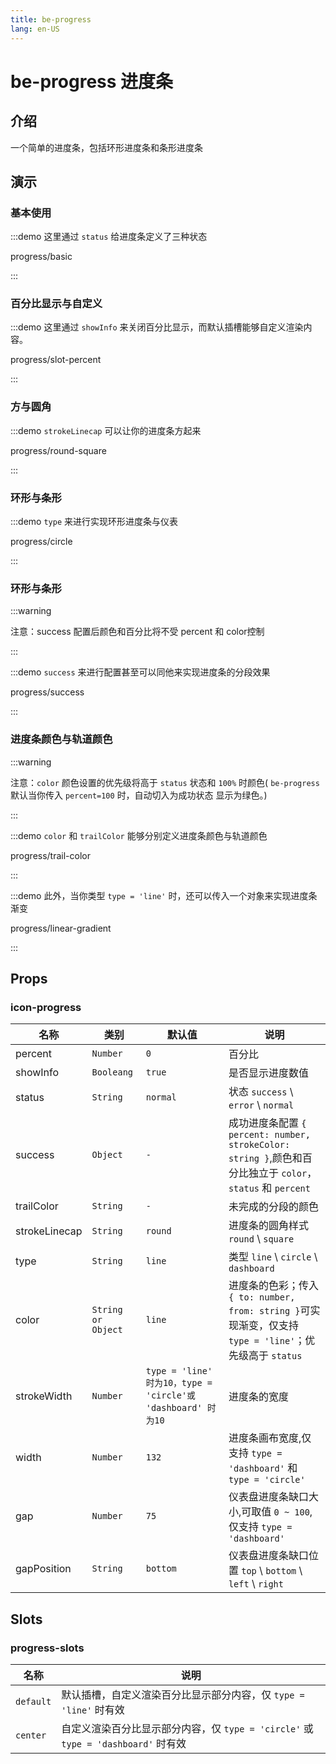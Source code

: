 ```yaml
---
title: be-progress
lang: en-US
---
```


# be-progress 进度条

## 介绍

一个简单的进度条，包括环形进度条和条形进度条

## 演示

### 基本使用

:::demo 这里通过 `status` 给进度条定义了三种状态

progress/basic

:::

### 百分比显示与自定义

:::demo 这里通过 `showInfo` 来关闭百分比显示，而默认插槽能够自定义渲染内容。

progress/slot-percent

:::

### 方与圆角

:::demo `strokeLinecap` 可以让你的进度条方起来

progress/round-square

:::

### 环形与条形

:::demo `type` 来进行实现环形进度条与仪表

progress/circle

:::

### 环形与条形

:::warning

注意：success 配置后颜色和百分比将不受 percent 和 color控制

:::

:::demo `success` 来进行配置甚至可以同他来实现进度条的分段效果

progress/success

:::

### 进度条颜色与轨道颜色

:::warning

注意：`color` 颜色设置的优先级将高于 `status` 状态和 `100%` 时颜色( `be-progress` 默认当你传入 `percent=100` 时，自动切入为成功状态 显示为绿色。)

:::

:::demo `color` 和 `trailColor` 能够分别定义进度条颜色与轨道颜色

progress/trail-color

:::

:::demo 此外，当你类型 `type = 'line'` 时，还可以传入一个对象来实现进度条渐变

progress/linear-gradient

:::

## Props

### icon-progress

| 名称            | 类别                           | 默认值                                                      |  说明                                                                                                  |
| -------------- | ----------------------------- | -----------------------------------------------------------| -------------------------------------------------------------------------------------------------------|
| percent        | `Number`                      | `0`                                                        | 百分比                                                                                                 |
| showInfo       | `Booleang`                    | `true`                                                     | 是否显示进度数值                                                                                         |
| status         | `String`                      | `normal`                                                   | 状态 `success` \ `error` \ `normal`                                                                    |
| success        | `Object`                      | `-`                                                        | 成功进度条配置 `{ percent: number, strokeColor: string }`,颜色和百分比独立于 `color`，`status` 和 `percent`  |
| trailColor     | `String`                      | `-`                                                        | 未完成的分段的颜色                                                                                       |
| strokeLinecap  | `String`                      | `round`                                                    | 进度条的圆角样式 `round` \ `square`                                                                     |
| type           | `String`                      | `line`                                                     | 类型 `line` \ `circle` \ `dashboard`                                                                  |
| color          | `String or Object`            | `line`                                                     | 进度条的色彩；传入`{ to: number, from: string }`可实现渐变，仅支持 `type = 'line'`；优先级高于 `status`       |
| strokeWidth    | `Number`                      | `type = 'line' 时为10，type = 'circle'或 'dashboard' 时为10` | 进度条的宽度                                                                                           |
| width          | `Number`                      | `132`                                                      | 进度条画布宽度,仅支持 `type = 'dashboard'` 和 `type = 'circle'`                                         |
| gap            | `Number`                      | `75`                                                       | 仪表盘进度条缺口大小,可取值 `0 ~ 100`,仅支持 `type = 'dashboard'`                                         |
| gapPosition    | `String`                      | `bottom`                                                   | 仪表盘进度条缺口位置 `top` \ `bottom` \ `left` \ `right`                                                |


## Slots

### progress-slots

| 名称                            | 说明                                                                        |  
| ----------------------------   | ---------------------------------------------------------------------------|
| `default`                      | 默认插槽，自定义渲染百分比显示部分内容，仅 `type = 'line'` 时有效                   |
| `center`                       | 自定义渲染百分比显示部分内容，仅 `type = 'circle'` 或 `type = 'dashboard'` 时有效 |

